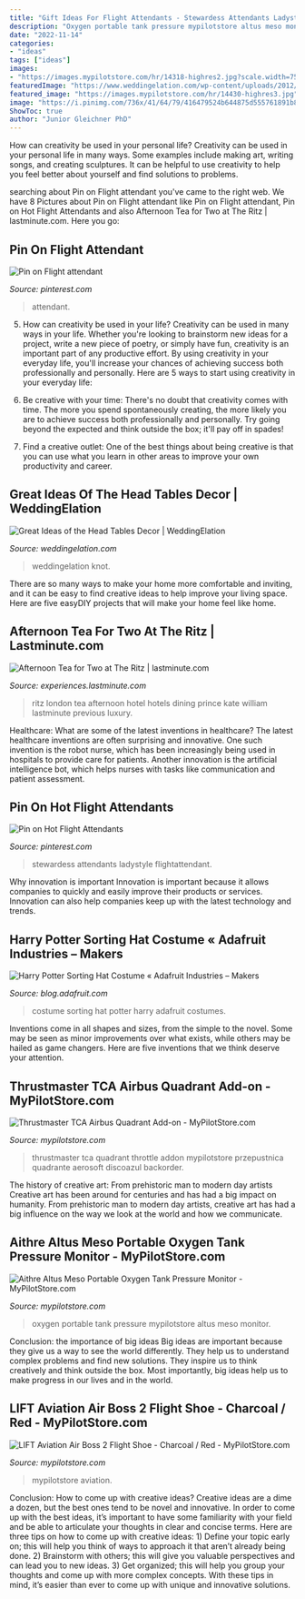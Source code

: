 ```yaml
---
title: "Gift Ideas For Flight Attendants - Stewardess Attendants Ladystyle Flightattendant"
description: "Oxygen portable tank pressure mypilotstore altus meso monitor"
date: "2022-11-14"
categories:
- "ideas"
tags: ["ideas"]
images:
- "https://images.mypilotstore.com/hr/14318-highres2.jpg?scale.width=75"
featuredImage: "https://www.weddingelation.com/wp-content/uploads/2012/11/ann_head_table.318174350.jpg"
featured_image: "https://images.mypilotstore.com/hr/14430-highres3.jpg"
image: "https://i.pinimg.com/736x/41/64/79/416479524b644875d555761891b8b196.jpg"
ShowToc: true
author: "Junior Gleichner PhD"
---
```



How can creativity be used in your personal life?
Creativity can be used in your personal life in many ways. Some examples include making art, writing songs, and creating sculptures. It can be helpful to use creativity to help you feel better about yourself and find solutions to problems.

	

		
searching about Pin on Flight attendant you've came to the right web. We have 8 Pictures about Pin on Flight attendant like Pin on Flight attendant, Pin on Hot Flight Attendants and also Afternoon Tea for Two at The Ritz | lastminute.com. Here you go:
		
    
## Pin On Flight Attendant

<img loading=lazy src="https://i.pinimg.com/736x/16/18/3c/16183ce3fa07514744082b9ad71d2c8a.jpg" onerror="this.onerror=null;this.src='https://tse3.mm.bing.net/th?id=OIP.c1g0ONDQgWUn1PcCblYdKgHaJQ&amp;pid=15.1';" alt="Pin on Flight attendant">

_Source: pinterest.com_

>attendant. 

	

5. How can creativity be used in your life?
Creativity can be used in many ways in your life. Whether you're looking to brainstorm new ideas for a project, write a new piece of poetry, or simply have fun, creativity is an important part of any productive effort. By using creativity in your everyday life, you'll increase your chances of achieving success both professionally and personally. Here are 5 ways to start using creativity in your everyday life:
1. Be creative with your time: There's no doubt that creativity comes with time. The more you spend spontaneously creating, the more likely you are to achieve success both professionally and personally. Try going beyond the expected and think outside the box; it'll pay off in spades!

2. Find a creative outlet: One of the best things about being creative is that you can use what you learn in other areas to improve your own productivity and career.

    
## Great Ideas Of The Head Tables Decor | WeddingElation

<img loading=lazy src="https://www.weddingelation.com/wp-content/uploads/2012/11/ann_head_table.318174350.jpg" onerror="this.onerror=null;this.src='https://tse3.mm.bing.net/th?id=OIP.cWgN6O-GuJ0gbyai5N_mZwHaFH&amp;pid=15.1';" alt="Great Ideas of the Head Tables Decor | WeddingElation">

_Source: weddingelation.com_

>weddingelation knot. 

	

There are so many ways to make your home more comfortable and inviting, and it can be easy to find creative ideas to help improve your living space. Here are five easyDIY projects that will make your home feel like home.

    
## Afternoon Tea For Two At The Ritz | Lastminute.com

<img loading=lazy src="https://experiences.lastminute.com/content/img/product/large/afternoon-tea-for-two-16160818.jpg" onerror="this.onerror=null;this.src='https://tse4.mm.bing.net/th?id=OIP.DsVt7S-qoBet5rqP1jF7NAHaE8&amp;pid=15.1';" alt="Afternoon Tea for Two at The Ritz | lastminute.com">

_Source: experiences.lastminute.com_

>ritz london tea afternoon hotel hotels dining prince kate william lastminute previous luxury. 

	

Healthcare: What are some of the latest inventions in healthcare?
The latest healthcare inventions are often surprising and innovative. One such invention is the robot nurse, which has been increasingly being used in hospitals to provide care for patients. Another innovation is the artificial intelligence bot, which helps nurses with tasks like communication and patient assessment.

    
## Pin On Hot Flight Attendants

<img loading=lazy src="https://i.pinimg.com/736x/41/64/79/416479524b644875d555761891b8b196.jpg" onerror="this.onerror=null;this.src='https://tse3.mm.bing.net/th?id=OIP.Zg97yXB-qH5JAVueuNsPdgHaJN&amp;pid=15.1';" alt="Pin on Hot Flight Attendants">

_Source: pinterest.com_

>stewardess attendants ladystyle flightattendant. 

	

Why innovation is important
Innovation is important because it allows companies to quickly and easily improve their products or services. Innovation can also help companies keep up with the latest technology and trends.

    
## Harry Potter Sorting Hat Costume « Adafruit Industries – Makers

<img loading=lazy src="https://cdn-blog.adafruit.com/uploads/2015/03/Sorting-hat-costume.jpg" onerror="this.onerror=null;this.src='https://tse3.mm.bing.net/th?id=OIP.j3Wbp0BSep3DhnDcvDqvIgHaJ4&amp;pid=15.1';" alt="Harry Potter Sorting Hat Costume « Adafruit Industries – Makers">

_Source: blog.adafruit.com_

>costume sorting hat potter harry adafruit costumes. 

	

Inventions come in all shapes and sizes, from the simple to the novel. Some may be seen as minor improvements over what exists, while others may be hailed as game changers. Here are five inventions that we think deserve your attention.

    
## Thrustmaster TCA Airbus Quadrant Add-on - MyPilotStore.com

<img loading=lazy src="https://images.mypilotstore.com/hr/14430-highres3.jpg" onerror="this.onerror=null;this.src='https://tse1.mm.bing.net/th?id=OIP.dNnPAEieh7lPy-T_--YlLgHaHa&amp;pid=15.1';" alt="Thrustmaster TCA Airbus Quadrant Add-on - MyPilotStore.com">

_Source: mypilotstore.com_

>thrustmaster tca quadrant throttle addon mypilotstore przepustnica quadrante aerosoft discoazul backorder. 

	

The history of creative art: From prehistoric man to modern day artists
Creative art has been around for centuries and has had a big impact on humanity. From prehistoric man to modern day artists, creative art has had a big influence on the way we look at the world and how we communicate.

    
## Aithre Altus Meso Portable Oxygen Tank Pressure Monitor - MyPilotStore.com

<img loading=lazy src="https://images.mypilotstore.com/hr/14318-highres2.jpg?scale.width=75" onerror="this.onerror=null;this.src='https://tse3.mm.bing.net/th?id=OIP.Ldz5EWNIQFhEdvWzrxvaGAHaFS&amp;pid=15.1';" alt="Aithre Altus Meso Portable Oxygen Tank Pressure Monitor - MyPilotStore.com">

_Source: mypilotstore.com_

>oxygen portable tank pressure mypilotstore altus meso monitor. 

	

Conclusion: the importance of big ideas
Big ideas are important because they give us a way to see the world differently. They help us to understand complex problems and find new solutions. They inspire us to think creatively and think outside the box. Most importantly, big ideas help us to make progress in our lives and in the world.

    
## LIFT Aviation Air Boss 2 Flight Shoe - Charcoal / Red - MyPilotStore.com

<img loading=lazy src="https://images.mypilotstore.com/hr/11406-highres2.jpg" onerror="this.onerror=null;this.src='https://tse2.mm.bing.net/th?id=OIP.RV6J2_jVmFGBVFWfIbBSQQHaHa&amp;pid=15.1';" alt="LIFT Aviation Air Boss 2 Flight Shoe - Charcoal / Red - MyPilotStore.com">

_Source: mypilotstore.com_

>mypilotstore aviation. 

	

Conclusion: How to come up with creative ideas?
Creative ideas are a dime a dozen, but the best ones tend to be novel and innovative. In order to come up with the best ideas, it’s important to have some familiarity with your field and be able to articulate your thoughts in clear and concise terms. Here are three tips on how to come up with creative ideas: 1) Define your topic early on; this will help you think of ways to approach it that aren’t already being done. 2) Brainstorm with others; this will give you valuable perspectives and can lead you to new ideas. 3) Get organized; this will help you group your thoughts and come up with more complex concepts. With these tips in mind, it’s easier than ever to come up with unique and innovative solutions.


